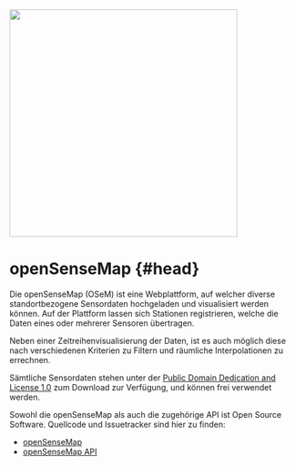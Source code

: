 <img src="https://raw.githubusercontent.com/sensebox/resources/master/images/sensebox_logo_neu.png" align="center" width="400"/>

# openSenseMap {#head}

Die openSenseMap (OSeM) ist eine Webplattform, auf welcher diverse standortbezogene Sensordaten hochgeladen und visualisiert werden können.
Auf der Plattform lassen sich Stationen registrieren, welche die Daten eines oder mehrerer Sensoren übertragen.

Neben einer Zeitreihenvisualisierung der Daten, ist es auch möglich diese nach verschiedenen Kriterien zu Filtern und räumliche Interpolationen zu errechnen.

Sämtliche Sensordaten stehen unter der [Public Domain Dedication and License 1.0](http://opendatacommons.org/licenses/pddl/summary/) zum Download zur Verfügung, und können frei verwendet werden.

Sowohl die openSenseMap als auch die zugehörige API ist Open Source Software.
Quellcode und Issuetracker sind hier zu finden:

- [openSenseMap](https://github.com/sensebox/OpenSenseMap)
- [openSenseMap API](https://github.com/sensebox/OpenSenseMap-API)
